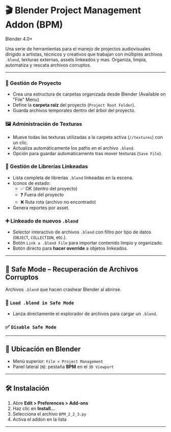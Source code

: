 # 🎬 Blender Project Management Addon (BPM)
Blender 4.0+

Una serie de herramientas para el manejo de projectos audiovisuales dirigido a artistas, técnicos y creativos que trabajan con múltiples archivos `.blend`, texturas externas, assets linkeados y mas. Organiza, limpia, automatiza y rescata archivos corruptos.

---
### 📁 Gestión de Proyecto
- Crea una estructura de carpetas organizada desde Blender (Available on "File" Menu)
- Define la **carpeta raíz** del proyecto (`Project Root Folder`).
- Guarda archivos temporales dentro del árbol del proyecto.

### 🖼️ Administración de Texturas
- Mueve todas las texturas utilizadas a la carpeta activa (`//textures`) con un clic.
- Actualiza automáticamente los paths en el archivo `.blend`.
- Opción para guardar automáticamente tras mover texturas (`Save File`).

### 🔗 Gestión de Librerías Linkeadas
- Lista completa de librerías `.blend` linkeadas en la escena.
- Iconos de estado:
  - ✅ OK (dentro del proyecto)
  - ❓ Fuera del proyecto
  - ❌ Ruta rota (archivo no encontrado)
- Genera reportes por asset.

### ➕ Linkeado de nuevos `.blend`
- Selector interactivo de archivos `.blend` con filtro por tipo de datos (`OBJECT`, `COLLECTION`, etc.).
- Botón `Link a .blend File` para importar contenido limpio y organizado.
- Botón directo para **hacer override** a objetos linkeados.

---

## 🧯 Safe Mode – Recuperación de Archivos Corruptos

Archivos `.blend` que hacen crashear Blender al abrirse.

### 🔄 `Load .blend in Safe Mode`
- Lanza directamente el explorador de archivos para cargar un `.blend`.

### ✅ `Disable Safe Mode`

---

## 📍 Ubicación en Blender

- Menú superior: `File > Project Management`
- Panel lateral (`N`): pestaña **BPM** en el `3D Viewport`

---

## 🛠 Instalación

1. Abre **Edit > Preferences > Add-ons**
2. Haz clic en **Install...**
3. Selecciona el archivo `BPM_2_2_3.py`
4. Activa el addon en la lista

---

